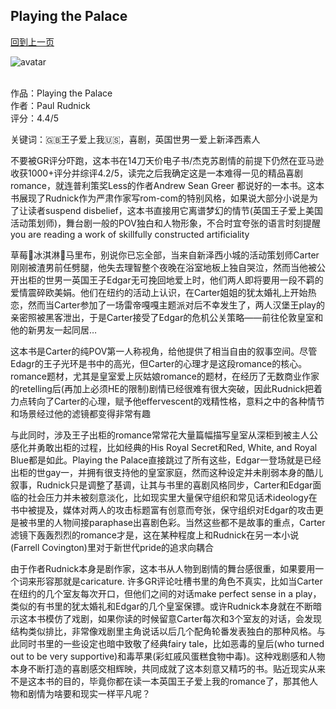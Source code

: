 ## Playing the Palace
[回到上一页](https://boheme13.github.io/books/)  &nbsp;&nbsp;

![avatar](https://hips.hearstapps.com/hmg-prod/images/playing-the-palace-1621273366.jpg?resize=1200:*)
<br>
<br>




作品：Playing the Palace<br>
作者：Paul Rudnick<br>
评分：4.4/5<br>

关键词：🇬🇧王子爱上我🇺🇸，喜剧，英国世男一爱上新泽西素人

不要被GR评分吓跑，这本书在14刀天价电子书/杰克苏剧情的前提下仍然在亚马逊收获1000+评分并综评4.2/5，读完之后我确定这是一本难得一见的精品喜剧romance，就连普利策奖Less的作者Andrew Sean Greer 都说好的一本书。这本书展现了Rudnick作为严肃作家写rom-com的特别风格，如果说大部分小说是为了让读者suspend disbelief，这本书直接用它离谱梦幻的情节(英国王子爱上美国活动策划师)，舞台剧一般的POV独白和人物形象，不合时宜夸张的语言时刻提醒you are reading a work of skillfully constructed artificiality

草莓🍓冰淇淋🍨马里布，别说你已忘全部，当来自新泽西小城的活动策划师Carter刚刚被渣男前任劈腿，他失去理智整个夜晚在浴室地板上独自哭泣，然而当他被公开出柜的世男一英国王子Edgar无可挽回地爱上时，他们两人即将要用一段不羁的爱情震碎欧美娟。他们在纽约的活动上认识，在Carter姐姐的犹太婚礼上开始热恋，然而当Carter参加了一场雷帝嘎嘎主题派对后不幸发生了，两人汉堡王play的亲密照被黑客泄出，于是Carter接受了Edgar的危机公关策略——前往伦敦皇室和他的新男友一起同居…

这本书是Carter的纯POV第一人称视角，给他提供了相当自由的叙事空间。尽管Edagr的王子光环是书中的高光，但Carter的心理才是这段romance的核心。romance题材，尤其是皇室爱上灰姑娘romance的题材，在经历了无数商业作家的retelling后(再加上必须HE的限制)剧情已经很难有很大突破，因此Rudnick把着力点转向了Carter的心理，赋予他effervescent的戏精性格，意料之中的各种情节和场景经过他的滤镜都变得非常有趣

与此同时，涉及王子出柜的romance常常花大量篇幅描写皇室从深柜到被主人公感化并勇敢出柜的过程，比如经典的His Royal Secret和Red, White, and Royal Blue都是如此。Playing the Palace直接跳过了所有这些，Edgar一登场就是已经出柜的世gay一，并拥有很支持他的皇室家庭，然而这种设定并未削弱本身的酷儿叙事，Rudnick只是调整了基调，让其与书里的喜剧风格同步，Carter和Edgar面临的社会压力并未被刻意淡化，比如现实里大量保守组织和常见话术ideology在书中被提及，媒体对两人的攻击标题富有创意而夸张，保守组织对Edgar的攻击更是被书里的人物间接paraphase出喜剧色彩。当然这些都不是故事的重点，Carter滤镜下轰轰烈烈的romance才是，这在某种程度上和Rudnick在另一本小说(Farrell Covington)里对于新世代pride的追求向耦合

由于作者Rudnick本身是剧作家，这本书从人物到剧情的舞台感很重，如果要用一个词来形容那就是caricature. 许多GR评论吐槽书里的角色不真实，比如当Carter在纽约的几个室友每次开口，但他们之间的对话make perfect sense in a play，类似的有书里的犹太婚礼和Edgar的几个皇室保镖。或许Rudnick本身就在不断暗示这本书模仿了戏剧，如果你读的时候留意Carter每次和3个室友的对话，会发现结构类似排比，非常像戏剧里主角说话以后几个配角轮番发表独白的那种风格。与此同时书里的一些设定也暗中致敬了经典fairy tale，比如恶毒的皇后(who turned out to be very supportive)和毒苹果(彩虹戚风蛋糕食物中毒)。这种戏剧感和人物本身不断打造的喜剧感交相辉映，共同成就了这本刻意又精巧的书。贴近现实从来不是这本书的目的，毕竟你都在读一本英国王子爱上我的romance了，那其他人物和剧情为啥要和现实一样平凡呢？